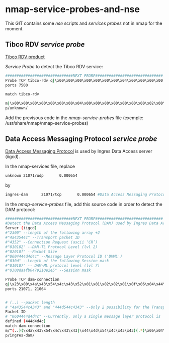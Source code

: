 nmap-service-probes-and-nse
===========================

This GIT contains some *nse* scripts and *services probes* not in nmap for the moment.

Tibco RDV *service probe*
------

[Tibco RDV product](http://www.tibco.com/products/automation/enterprise-messaging/rendezvous/default.jsp)

*Service Probe* to detect the Tibco RDV service:

```bash
##############################NEXT PROBE##############################
Probe TCP tibco-rdv q|\x00\x00\x00\x00\x00\x00\x00\x04\x00\x00\x00\x00|
ports 7500

match tibco-rdv

m|\x00\x00\x00\x00\x00\x00\x00\x04\x00\x00\x00\x00\x00\x00\x00\x02\x00\x00\x00\x02\x00\x00\x00\x00\x00\x00\x00\x01\x00\x00\x00\x00\x04\x00\x00\x00\x04\x00\x00\x00\x00\x00\x00\x00\x00\x00\x00\x00\x00\x00\x00\x00\x00\x00\x00\x00\x00\x00\x00\x00\x00\x00\x00\x00\x00\x00\x00\x00\x00\x00\x00\x00\x00\x00\x00\x00|s
p/unknown/
```

Add the previsous code in the *nmap-service-probes* file (exemple: /usr/share/nmap/nmap-service-probes)

Data Access Messaging Protocol *service probe*
------

[Data Access Messaging Protocol](http://community.actian.com/w/files/1/17/DAMP_Spec.pdf) is used by Ingres Data Access server (iigcd).

In the nmap-services file, replace
```bash
unknown 21071/udp       0.000654
```
by
```bash
ingres-dam      21071/tcp       0.000654 #Data Access Messaging Protocol used by Ingres Data Access Server (iigcd)
```


In the *nmap-service-probes* file, add this source code in order to detect the DAM protocol:
```bash
##############################NEXT PROBE##############################
#Detect the Data Access Messaging Protocol (DAM) used by Ingres Data Access
Server (iigcd)
#"2300" --length of the following array +2
#"4a43544c" --Transport packet ID
#"4352" --Connection Request (ascii ‘CR’)
#"010102" --DAM-TL Protocol Level (lvl 2)
#"02010f" --Packet Size
#"0604444d4d4c" --Message Layer Protocol ID ('DMML')
#"030d" --Length of the following Session mask
#"010107" -- DAM-ML protocol level (lvl 7)
#"0308daafb0479210e2e5" --Session mask

Probe TCP dam-connection
q|\x23\x00\x4a\x43\x54\x4c\x43\x52\x01\x01\x02\x02\x01\x0f\x06\x04\x44\x4d\x4d\x4c\x03\x0d\x01\x01\x07\x03\x08\xda\xaf\xb0\x47\x92\x10\xe2\xe5|
ports 21071, 21064


# (..) --packet length
# "4a43544c4343" and "444d544c4343" --Only 2 possibility for the Transport
Packet ID
# "0604444d4d4c" --Currently, only a single message layer protocol is
defined (444d4d4c)
match dam-connection
m/^(..)(\x4a\x43\x54\x4c\x43\x43|\x44\x4d\x54\x4c\x43\x43)(.*)\x06\x04\x44\x4d\x4d\x4c/s
p/ingres-dam/
```

